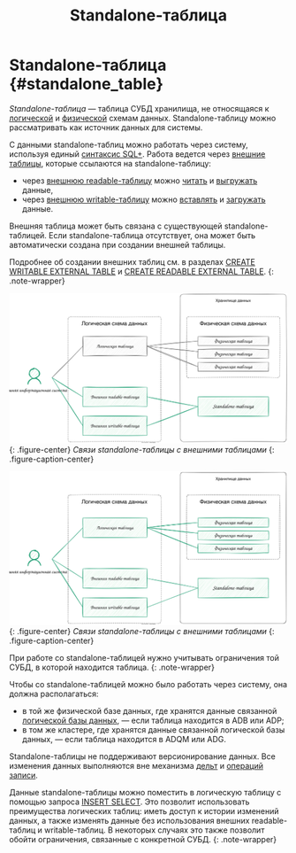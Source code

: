 ﻿---
layout: default
title: Standalone-таблица
nav_order: 6.5
parent: Основные понятия
grand_parent: Обзор понятий, компонентов и связей
has_children: false
has_toc: false
---

# Standalone-таблица {#standalone_table}

_Standalone-таблица_ — таблица СУБД хранилища, не относящаяся к [логической](../logical_schema/logical_schema.md) и 
[физической](../physical_schema/physical_schema.md) схемам данных. Standalone-таблицу можно рассматривать как 
источник данных для системы.

<!--
Данные standalone-таблиц можно читать и записывать через систему, используя 
единый [синтаксис SQL+](../../../reference/sql_plus_requests/sql_plus_requests.md) для всех СУБД. 
Чтение и запись в standalone-таблицу выполняются через внешние таблицы: 
чтение и выгрузка — через [внешнюю readable-таблицу](../external_table/external_table.md#readable_table), 
вставка и загрузка — через [внешнюю writable-таблицу](../external_table/external_table.md#writable_table).
-->

С данными standalone-таблиц можно работать через систему, используя
единый [синтаксис SQL+](../../../reference/sql_plus_requests/sql_plus_requests.md).
Работа ведется через [внешние таблицы](../external_table/external_table.md), которые ссылаются на standalone-таблицу:
* через [внешнюю readable-таблицу](../external_table/external_table.md#readable_table) можно
  [читать](../../../working_with_system/data_reading/data_reading.md) и 
  [выгружать](../../../working_with_system/data_download/data_download.md) данные,
* через [внешнюю writable-таблицу](../external_table/external_table.md#writable_table) можно 
  [вставлять](../../../working_with_system/data_update/data_update.md) и 
  [загружать](../../../working_with_system/data_upload/data_upload.md) данные.

Внешняя таблица может быть связана с существующей standalone-таблицей. Если standalone-таблица отсутствует, 
она может быть автоматически создана при создании внешней таблицы.

Подробнее об создании внешних таблиц см. в разделах 
[CREATE WRITABLE EXTERNAL TABLE](../../../reference/sql_plus_requests/CREATE_WRITEABLE_EXTERNAL_TABLE/CREATE_WRITEABLE_EXTERNAL_TABLE.md) и 
[CREATE READABLE EXTERNAL TABLE](../../../reference/sql_plus_requests/CREATE_READABLE_EXTERNAL_TABLE/CREATE_READABLE_EXTERNAL_TABLE.md).
{: .note-wrapper}

![](standalone_table_gray.svg)
{: .figure-center}
*Связи standalone-таблицы с внешними таблицами*
{: .figure-caption-center}

![](standalone_table.svg)
{: .figure-center}
*Связи standalone-таблицы с внешними таблицами*
{: .figure-caption-center}

<!--
Для данных standalone-таблицы, полностью спроецированной в систему, доступны те же действия, что и для данных 
[логических таблиц](../logical_table/logical_table.md):
* [загрузка данных](../../../working_with_system/data_upload/data_upload.md),
* [обновление данных](../../../working_with_system/data_update/data_update.md),
* [чтение данных](../../../working_with_system/data_reading/data_reading.md),
* [выгрузка данных](../../../working_with_system/data_download/data_download.md).

Для частично спроецированной таблицы доступны либо загрузка и обновление, либо выгрузка и чтение.
-->

При работе со standalone-таблицей нужно учитывать ограничения той СУБД, в которой находится таблица.
{: .note-wrapper}

Чтобы со standalone-таблицей можно было работать через систему, она должна располагаться:
* в той же физической базе данных, где хранятся данные связанной [логической базы данных](../logical_db/logical_db.md),
  — если таблица находится в ADB или ADP;
* в том же кластере, где хранятся данные связанной логической базы данных, — если таблица находится в ADQM или ADG.

Standalone-таблицы не поддерживают версионирование данных. Все изменения данных выполняются вне механизма
[дельт](../delta/delta.md) и [операций записи](../write_operation/write_operation.md).

Данные standalone-таблицы можно поместить в логическую таблицу с помощью запроса
[INSERT SELECT](../../../reference/sql_plus_requests/INSERT_SELECT/INSERT_SELECT.md). Это позволит использовать
преимущества логических таблиц: иметь доступ к истории изменений данных, а также изменять данные без использования
внешних readable-таблиц и writable-таблиц. В некоторых случаях это также позволит обойти ограничения, связанные с
конкретной СУБД.
{: .note-wrapper}